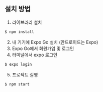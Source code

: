 ## 설치 방법
1. 라이브러리 설치
```js
$ npm install
```
2. 내 기기에 Expo Go 설치 (안드로이드는 Expo)
3. Expo Go에서 회원가입 및 로그인
4. 터미널에서 expo 로그인
```js
$ expo login
```
5. 프로젝트 실행
```js
$ npm start
```
